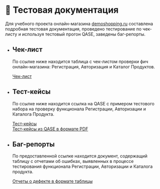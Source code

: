 # 📑 Тестовая документация

Для учебного проекта онлайн-магазина [demoshopping.ru](https://demoshopping.ru/) составлена подробная тестовая документация, проведено тестирование по чек-листу и используя тестовый прогон QASE, заведены баг-репорты.

- ## Чек-лист

  По ссылке ниже находится таблица с чек-листом проверки фич онлайн-магазина: Регистрация, Авторизация и Каталог Продуктов.

  [Чек-лист](https://docs.google.com/spreadsheets/d/1LXiLJHsiDnpp6RF_jgjyOO9FZk5U4eUnZhTmsBW8ExU/edit?usp=sharing)

- ## Тест-кейсы

  По ссылке ниже находится ссылка на QASE с примером тестового набора на проверку функционала Регистрации, Авторизации и Каталога Продукта. 
  <br>

  [Тест-кейсы](https://app.qase.io/project/TD) <br>
  [Тест-кейсы из QASE в формате PDF](https://drive.google.com/file/d/15PgMEeOIfW3h8lIFlaxvejpgsYswNdAD/view?usp=sharing) <br>

- ## Баг-репорты

  По предоставленной ссылке находится документ, содержащий таблицу с отчетами об ошибках, выявленных в процессе тестирования функционала Регистрации, Авторизации и Каталога продукта.

  [Отчеты о дефекте в формате таблицы](https://docs.google.com/spreadsheets/d/1O1KP0rok2-2D1IU6N4IQIR8fVpAH1MGfOr3ZuuuwA0M/edit?usp=sharing) 